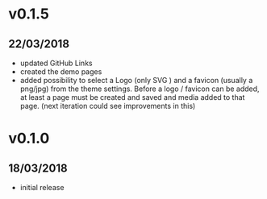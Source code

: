 # v0.1.5
##  22/03/2018

- updated GitHub Links
- created the demo pages
- added possibility to select a Logo (only SVG ) and a favicon (usually a png/jpg) from the theme settings. Before a logo / favicon can be added, at least a page must be created and saved and media added to that page. (next iteration could see improvements in this)


# v0.1.0
##  18/03/2018

- initial release

